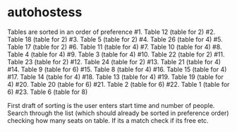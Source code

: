 # autohostess

Tables are sorted in an order of preference
#1. Table 12 (table for 2)
#2. Table 18 (table for 2)
#3. Table 5 (table for 2)
#4. Table 26 (table for 4)
#5. Table 17 (table for 2)
#6. Table 11 (table for 4)
#7. Table 10 (table for 4)
#8. Table 4 (table for 4)
#9. Table 3 (table for 4)
#10. Table 22 (table for 2)
#11. Table 23 (table for 2)
#12. Table 24 (table for 2)
#13. Table 21 (table for 4)
#14. Table 9 (table for 6)
#15. Table 8 (table for 4)
#16. Table 15 (table for 4)
#17. Table 14 (table for 4)
#18. Table 13 (table for 4)
#19. Table 19 (table for 4)
#20. Table 20 (table for 6)
#21. Table 2 (table for 6)
#22. Table 1 (table for 6)
#23. Table 6 (table for 8)

First draft of sorting is the user enters start time and number of people. Search through the list (which should already be sorted in preference order) checking how many seats on table. If its a match check if its free etc.
